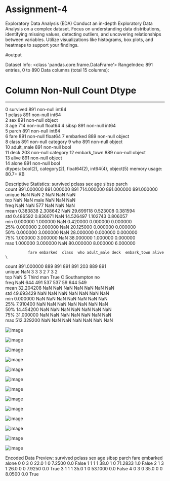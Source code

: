# Assignment-4
Exploratory Data Analysis (EDA) Conduct an in-depth Exploratory Data Analysis on a complex dataset. Focus on understanding data distributions, identifying missing values, detecting outliers, and uncovering relationships between variables. Utilize visualizations like histograms, box plots, and heatmaps to support your findings.


#output

Dataset Info:
<class 'pandas.core.frame.DataFrame'>
RangeIndex: 891 entries, 0 to 890
Data columns (total 15 columns):
 #   Column       Non-Null Count  Dtype   
---  ------       --------------  -----   
 0   survived     891 non-null    int64   
 1   pclass       891 non-null    int64   
 2   sex          891 non-null    object  
 3   age          714 non-null    float64 
 4   sibsp        891 non-null    int64   
 5   parch        891 non-null    int64   
 6   fare         891 non-null    float64 
 7   embarked     889 non-null    object  
 8   class        891 non-null    category
 9   who          891 non-null    object  
 10  adult_male   891 non-null    bool    
 11  deck         203 non-null    category
 12  embark_town  889 non-null    object  
 13  alive        891 non-null    object  
 14  alone        891 non-null    bool    
dtypes: bool(2), category(2), float64(2), int64(4), object(5)
memory usage: 80.7+ KB

Descriptive Statistics:
          survived      pclass   sex         age       sibsp       parch  \
count   891.000000  891.000000   891  714.000000  891.000000  891.000000   
unique         NaN         NaN     2         NaN         NaN         NaN   
top            NaN         NaN  male         NaN         NaN         NaN   
freq           NaN         NaN   577         NaN         NaN         NaN   
mean      0.383838    2.308642   NaN   29.699118    0.523008    0.381594   
std       0.486592    0.836071   NaN   14.526497    1.102743    0.806057   
min       0.000000    1.000000   NaN    0.420000    0.000000    0.000000   
25%       0.000000    2.000000   NaN   20.125000    0.000000    0.000000   
50%       0.000000    3.000000   NaN   28.000000    0.000000    0.000000   
75%       1.000000    3.000000   NaN   38.000000    1.000000    0.000000   
max       1.000000    3.000000   NaN   80.000000    8.000000    6.000000   

              fare embarked  class  who adult_male deck  embark_town alive  \
count   891.000000      889    891  891        891  203          889   891   
unique         NaN        3      3    3          2    7            3     2   
top            NaN        S  Third  man       True    C  Southampton    no   
freq           NaN      644    491  537        537   59          644   549   
mean     32.204208      NaN    NaN  NaN        NaN  NaN          NaN   NaN   
std      49.693429      NaN    NaN  NaN        NaN  NaN          NaN   NaN   
min       0.000000      NaN    NaN  NaN        NaN  NaN          NaN   NaN   
25%       7.910400      NaN    NaN  NaN        NaN  NaN          NaN   NaN   
50%      14.454200      NaN    NaN  NaN        NaN  NaN          NaN   NaN   
75%      31.000000      NaN    NaN  NaN        NaN  NaN          NaN   NaN   
max     512.329200      NaN    NaN  NaN        NaN  NaN          NaN   NaN   


![image](https://github.com/user-attachments/assets/fd9aad5a-da29-4f97-9159-678d71aff56f)

![image](https://github.com/user-attachments/assets/d4fc07cc-bdd8-4643-ad2b-88429b8ba90a)

![image](https://github.com/user-attachments/assets/0e0c5460-3682-4a8c-80b1-94c63a97537b)

![image](https://github.com/user-attachments/assets/9b2b9679-ab78-40bd-91bc-5353c77e564f)

![image](https://github.com/user-attachments/assets/7f989814-26d9-49e4-aff0-e9b1cac05da0)

![image](https://github.com/user-attachments/assets/a63be8f4-3711-48db-a4a4-ac7ee9482766)

![image](https://github.com/user-attachments/assets/7390db31-cef9-46c9-98f5-3eb2f3ea959e)

![image](https://github.com/user-attachments/assets/fef83d8f-19d3-4bb5-aa41-69dfa383dc40)

![image](https://github.com/user-attachments/assets/aa1ec1db-e325-4851-85b3-cac87fd6d81b)

![image](https://github.com/user-attachments/assets/a3006921-25f8-4bfe-bb1e-28bf1202a1ba)

![image](https://github.com/user-attachments/assets/71c5d018-cd95-4d73-b58d-9a50e6175356)

![image](https://github.com/user-attachments/assets/5bc5c926-82de-4da0-bdb2-4c689b644649)

![image](https://github.com/user-attachments/assets/06d07ec0-19f0-4d75-b841-9eb0d19509c1)


Encoded Data Preview:
   survived  pclass  sex   age  sibsp  parch     fare  embarked  alone
0         0       3    0  22.0      1      0   7.2500       0.0  False
1         1       1    1  38.0      1      0  71.2833       1.0  False
2         1       3    1  26.0      0      0   7.9250       0.0   True
3         1       1    1  35.0      1      0  53.1000       0.0  False
4         0       3    0  35.0      0      0   8.0500       0.0   True
